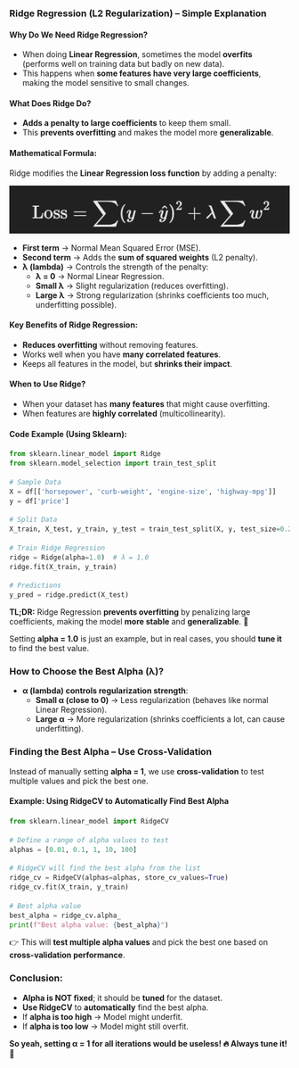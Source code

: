 ### **Ridge Regression (L2 Regularization) – Simple Explanation**

#### **Why Do We Need Ridge Regression?**

-   When doing **Linear Regression**, sometimes the model **overfits** (performs well on training data but badly on new data).
-   This happens when **some features have very large coefficients**, making the model sensitive to small changes.

#### **What Does Ridge Do?**

-   **Adds a penalty to large coefficients** to keep them small.
-   This **prevents overfitting** and makes the model more **generalizable**.

#### **Mathematical Formula:**

Ridge modifies the **Linear Regression loss function** by adding a penalty:

![alt text](image.png)

-   **First term** → Normal Mean Squared Error (MSE).
-   **Second term** → Adds the **sum of squared weights** (L2 penalty).
-   **λ (lambda)** → Controls the strength of the penalty:
    -   **λ = 0** → Normal Linear Regression.
    -   **Small λ** → Slight regularization (reduces overfitting).
    -   **Large λ** → Strong regularization (shrinks coefficients too much, underfitting possible).

#### **Key Benefits of Ridge Regression:**

-   **Reduces overfitting** without removing features.
-   Works well when you have **many correlated features**.
-   Keeps all features in the model, but **shrinks their impact**.

#### **When to Use Ridge?**

-   When your dataset has **many features** that might cause overfitting.
-   When features are **highly correlated** (multicollinearity).

#### **Code Example (Using Sklearn):**

```python
from sklearn.linear_model import Ridge
from sklearn.model_selection import train_test_split

# Sample Data
X = df[['horsepower', 'curb-weight', 'engine-size', 'highway-mpg']]
y = df['price']

# Split Data
X_train, X_test, y_train, y_test = train_test_split(X, y, test_size=0.2, random_state=42)

# Train Ridge Regression
ridge = Ridge(alpha=1.0)  # λ = 1.0
ridge.fit(X_train, y_train)

# Predictions
y_pred = ridge.predict(X_test)
```

**TL;DR:** Ridge Regression **prevents overfitting** by penalizing large coefficients, making the model **more stable** and **generalizable**. 🚀

Setting **alpha = 1.0** is just an example, but in real cases, you should **tune it** to find the best value.

### **How to Choose the Best Alpha (λ)?**

-   **α (lambda) controls regularization strength**:
    -   **Small α (close to 0)** → Less regularization (behaves like normal Linear Regression).
    -   **Large α** → More regularization (shrinks coefficients a lot, can cause underfitting).

### **Finding the Best Alpha – Use Cross-Validation**

Instead of manually setting **alpha = 1**, we use **cross-validation** to test multiple values and pick the best one.

#### **Example: Using RidgeCV to Automatically Find Best Alpha**

```python
from sklearn.linear_model import RidgeCV

# Define a range of alpha values to test
alphas = [0.01, 0.1, 1, 10, 100]

# RidgeCV will find the best alpha from the list
ridge_cv = RidgeCV(alphas=alphas, store_cv_values=True)
ridge_cv.fit(X_train, y_train)

# Best alpha value
best_alpha = ridge_cv.alpha_
print(f"Best alpha value: {best_alpha}")
```

👉 This will **test multiple alpha values** and pick the best one based on **cross-validation performance**.

### **Conclusion:**

-   **Alpha is NOT fixed**; it should be **tuned** for the dataset.
-   **Use RidgeCV** to **automatically** find the best alpha.
-   If **alpha is too high** → Model might underfit.
-   If **alpha is too low** → Model might still overfit.

**So yeah, setting α = 1 for all iterations would be useless! 🔥 Always tune it!** 🚀
